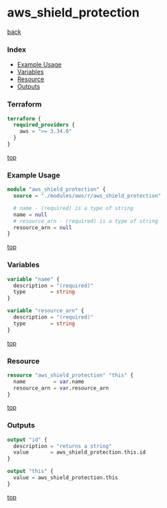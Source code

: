 # aws_shield_protection

[back](../aws.md)

### Index

- [Example Usage](#example-usage)
- [Variables](#variables)
- [Resource](#resource)
- [Outputs](#outputs)

### Terraform

```terraform
terraform {
  required_providers {
    aws = ">= 3.34.0"
  }
}
```

[top](#index)

### Example Usage

```terraform
module "aws_shield_protection" {
  source = "./modules/aws/r/aws_shield_protection"

  # name - (required) is a type of string
  name = null
  # resource_arn - (required) is a type of string
  resource_arn = null
}
```

[top](#index)

### Variables

```terraform
variable "name" {
  description = "(required)"
  type        = string
}

variable "resource_arn" {
  description = "(required)"
  type        = string
}
```

[top](#index)

### Resource

```terraform
resource "aws_shield_protection" "this" {
  name         = var.name
  resource_arn = var.resource_arn
}
```

[top](#index)

### Outputs

```terraform
output "id" {
  description = "returns a string"
  value       = aws_shield_protection.this.id
}

output "this" {
  value = aws_shield_protection.this
}
```

[top](#index)